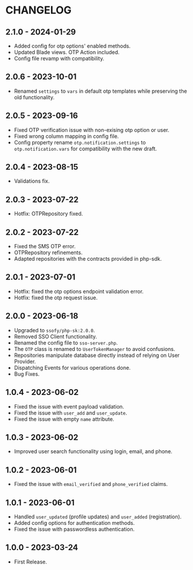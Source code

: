 # CHANGELOG

## 2.1.0 - 2024-01-29

* Added config for otp options' enabled methods.
* Updated Blade views. OTP Action included.
* Config file revamp with compatibility.

## 2.0.6 - 2023-10-01

* Renamed `settings` to `vars` in default otp templates while preserving the old functionality.

## 2.0.5 - 2023-09-16

* Fixed OTP verification issue with non-exising otp option or user.
* Fixed wrong column mapping in config file.
* Config property rename `otp.notification.settings` to `otp.notification.vars` for compatibility with the new draft.

## 2.0.4 - 2023-08-15

* Validations fix.

## 2.0.3 - 2023-07-22

* Hotfix: OTPRepository fixed.

## 2.0.2 - 2023-07-22

* Fixed the SMS OTP error.
* OTPRepository refinements.
* Adapted repositories with the contracts provided in php-sdk.

## 2.0.1 - 2023-07-01

* Hotfix: fixed the otp options endpoint validation error.
* Hotfix: fixed the otp request issue.

## 2.0.0 - 2023-06-18

* Upgraded to `ssofy/php-sk:2.0.0`.
* Removed SSO Client functionality.
* Renamed the config file to `sso-server.php`.
* The `OTP` class is renamed to `UserTokenManager` to avoid confusions.
* Repositories manipulate database directly instead of relying on User Provider.
* Dispatching Events for various operations done.
* Bug Fixes.

## 1.0.4 - 2023-06-02

* Fixed the issue with event payload validation.
* Fixed the issue with `user_add` and `user_update`.
* Fixed the issue with empty `name` attribute.

## 1.0.3 - 2023-06-02

* Improved user search functionality using login, email, and phone.

## 1.0.2 - 2023-06-01

* Fixed the issue with `email_verified` and `phone_verified` claims.

## 1.0.1 - 2023-06-01

* Handled `user_updated` (profile updates) and `user_added` (registration).
* Added config options for authentication methods.
* Fixed the issue with passwordless authentication.

## 1.0.0 - 2023-03-24

* First Release.
